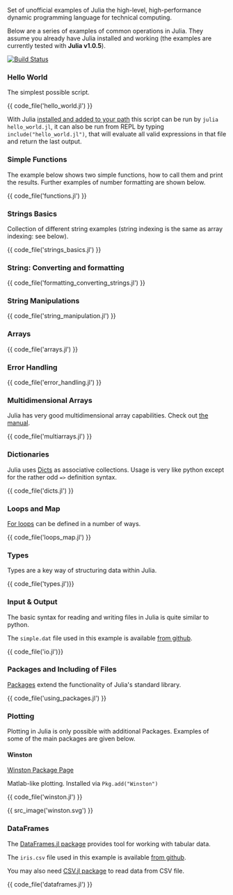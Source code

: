 Set of unofficial examples of Julia the high-level, high-performance dynamic programming language for technical computing.

Below are a series of examples of common operations in Julia. They assume you already have Julia installed and working
(the examples are currently tested with **Julia v1.0.5**).

[![Build Status](https://travis-ci.org/samuelcolvin/JuliaByExample.svg?branch=master)](https://travis-ci.org/samuelcolvin/JuliaByExample)

### Hello World

The simplest possible script.

{{ code_file('hello_world.jl') }}

With Julia [installed and added to your path](https://julialang.org/downloads/)
this script can be run by `julia hello_world.jl`, it can also be run from REPL by typing
`include("hello_world.jl")`, that will evaluate all valid expressions in that file and return the last output.

### Simple Functions

The example below shows two simple functions, how to call them and print the results.
Further examples of number formatting are shown below.

{{ code_file('functions.jl') }}

### Strings Basics

Collection of different string examples (string indexing is the same as array indexing: see below).

{{ code_file('strings_basics.jl') }}

### String: Converting and formatting

{{ code_file('formatting_converting_strings.jl') }}

### String Manipulations

{{ code_file('string_manipulation.jl') }}

### Arrays

{{ code_file('arrays.jl') }}

### Error Handling

{{ code_file('error_handling.jl') }}

### Multidimensional Arrays

Julia has very good multidimensional array capabilities.
Check out [the manual](https://docs.julialang.org/en/v1/manual/arrays/).

{{ code_file('multiarrays.jl') }}

### Dictionaries

Julia uses [Dicts](https://docs.julialang.org/en/v1/base/collections/#Dictionaries-1) as
associative collections. Usage is very like python except for the rather odd `=>` definition syntax.

{{ code_file('dicts.jl') }}

### Loops and Map

[For loops](https://docs.julialang.org/en/v1/manual/control-flow/#man-loops-1)
can be defined in a number of ways.

{{ code_file('loops_map.jl') }}

### Types

Types are a key way of structuring data within Julia.

{{ code_file('types.jl')}}

### Input & Output

The basic syntax for reading and writing files in Julia is quite similar to python.

The `simple.dat` file used in this example is available
[from github](https://github.com/samuelcolvin/JuliaByExample/blob/master/common_usage/simple.dat).

{{ code_file('io.jl')}}

### Packages and Including of Files

[Packages](http://docs.julialang.org/en/latest/packages/packagelist/)
extend the functionality of Julia's standard library.

{{ code_file('using_packages.jl') }}

### Plotting

Plotting in Julia is only possible with additional Packages.
Examples of some of the main packages are given below.

<!--
TODO:
add comment about py plot

PyPlot needs Python and matplotlib installed [matplotlib.pyplot docs](https://matplotlib.org/api/pyplot_api.html).
-->

#### Winston

[Winston Package Page](https://github.com/nolta/Winston.jl)

Matlab-like plotting. Installed via `Pkg.add("Winston")`

{{ code_file('winston.jl') }}

{{ src_image('winston.svg') }}

### DataFrames

The [DataFrames.jl package](https://github.com/JuliaStats/DataFrames.jl) provides tool for working with tabular data.

The `iris.csv` file used in this example is available
[from github](https://github.com/samuelcolvin/JuliaByExample/blob/master/common_usage/iris.csv).

You may also need [CSV.jl package](https://github.com/JuliaData/CSV.jl) to read data from CSV file.

{{ code_file('dataframes.jl') }}
